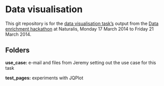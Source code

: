 # Data visualisation #

This git repository is for the [data visualisation task’s](http://wiki.pro-ibiosphere.eu/wiki/Task_Groups#Task_Group_1:_Data_Visualization) output from the [Data enrichment hackathon](http://wiki.pro-ibiosphere.eu/wiki/Hackathon_%22Pimp_my_Data%22,_March_17-21_2014) at Naturalis, Monday 17 March 2014 to Friday 21 March 2014.

## Folders ##

**use_case:** e-mail and files from Jeremy setting out the use case for this task

**test_pages:** experiments with JQPlot

